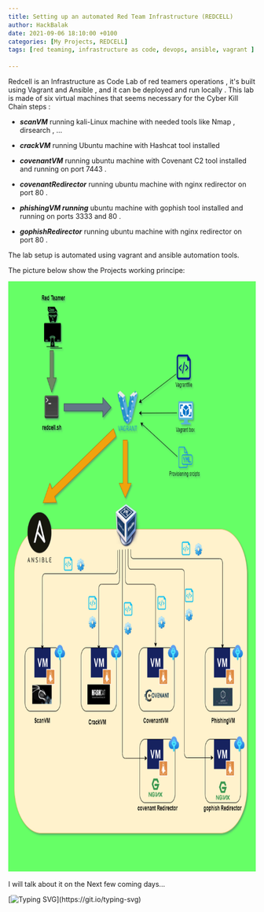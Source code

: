 ```yaml
---
title: Setting up an automated Red Team Infrastructure (REDCELL)
author: HackBalak
date: 2021-09-06 18:10:00 +0100
categories: [My Projects, REDCELL]
tags: [red teaming, infrastructure as code, devops, ansible, vagrant ]

---
```


Redcell is an Infrastructure as Code Lab of red teamers operations , it's built using Vagrant and Ansible , and it can be deployed and run locally .
This lab is made of six virtual machines that seems necessary for the Cyber Kill Chain steps :

- ***scanVM*** running kali-Linux machine with needed tools like Nmap , dirsearch , ...

- ***crackVM*** running Ubuntu machine with Hashcat tool installed

- ***covenantVM*** running ubuntu machine with Covenant C2 tool installed and running on port 7443 .

- ***covenantRedirector*** running ubuntu machine with nginx redirector on port 80 .

- ***phishingVM running*** ubuntu machine with gophish tool installed and running on ports 3333 and 80 .

- ***gophishRedirector*** running ubuntu machine with nginx redirector on port 80 .

The lab setup is automated using vagrant and ansible automation tools.

The picture below show the Projects working principe:

<img src="https://github.com/HackBalak/Hackbalak.github.io/blob/main/_posts/Aseets/REDCELL/REDCELL.png" width="840" height="1200">

I will talk about it on the Next few coming days...


[![Typing SVG](https://readme-typing-svg.herokuapp.com?font=comfortaa&color=016EEA&size=24&width=500&lines=Stay+Tunned+.+.+.)](https://git.io/typing-svg)
